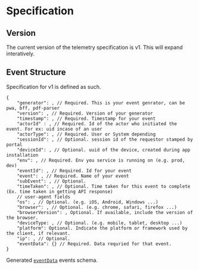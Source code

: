 # Specification

## Version
The current version of the telemetry specification is v1. This will expand interatively.

## Event Structure

Specification for v1 is defined as such.
```
{
    "generator": , // Required. This is your event genrator, can be pwa, bff, pdf-parser
    "version": , // Required. Version of your generator
    "timestamp": , // Required. Timestamp for your event
    "actorId" : , // Required. Id of the actor who initiated the event. For ex: uid incase of an user
    "actorType": , // Required. User or System depending
    "sessionId": , // Optional. session id of the requestor stamped by portal
    "deviceId": , // Optional. uuid of the device, created during app installation
    "env": , // Required. Env you service is running on (e.g. prod, dev)
    "eventId": , // Required. Id for your event
    "event": , // Required. Name of your event
    "subEvent": , // Optional. 
    "timeTaken": , // Optional. Time taken for this event to complete (Ex. time taken in getting API response)
    // user-agent fields
    "os": , // Optional. (e.g. iOS, Android, Windows ...)
    "browser": , // Optional. (e.g. chrome, safari, firefox ...)
    "browserVersion": , Optional. If available, include the version of the browser.
    "deviceType: , // Optional. (e.g. mobile, tablet, desktop ...)
    "platform": Optional. Indicate the platform or framework used by the client, if relevant.
    "ip": , // Optional.
    "eventData": {} // Required. Data requried for that event.
}
```

Generated [`eventData`](./event-schema-docs.md) events schema.